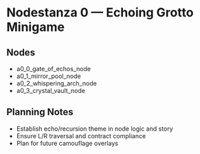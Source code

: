 # Nodestanza 0 — Echoing Grotto Minigame

## Nodes
- a0_0_gate_of_echos_node
- a0_1_mirror_pool_node
- a0_2_whispering_arch_node
- a0_3_crystal_vault_node

## Planning Notes
- Establish echo/recursion theme in node logic and story
- Ensure L/R traversal and contract compliance
- Plan for future camouflage overlays
